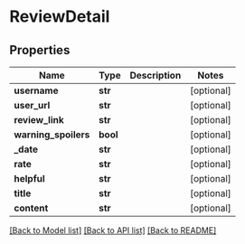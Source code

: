 # ReviewDetail

## Properties
Name | Type | Description | Notes
------------ | ------------- | ------------- | -------------
**username** | **str** |  | [optional] 
**user_url** | **str** |  | [optional] 
**review_link** | **str** |  | [optional] 
**warning_spoilers** | **bool** |  | [optional] 
**_date** | **str** |  | [optional] 
**rate** | **str** |  | [optional] 
**helpful** | **str** |  | [optional] 
**title** | **str** |  | [optional] 
**content** | **str** |  | [optional] 

[[Back to Model list]](../README.md#documentation-for-models) [[Back to API list]](../README.md#documentation-for-api-endpoints) [[Back to README]](../README.md)

